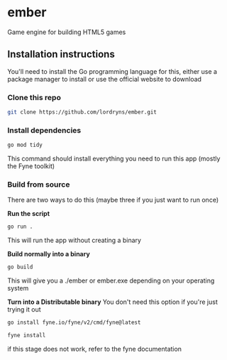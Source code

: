 # ember
Game engine for building HTML5 games

## Installation instructions 

You'll need to install the Go programming language for this, either use a package manager to install or use the official website to download

### Clone this repo 
```bash 
git clone https://github.com/lordryns/ember.git
```

### Install dependencies 
```bash 
go mod tidy
```

This command should install everything you need to run this app (mostly the Fyne toolkit)

### Build from source

There are two ways to do this (maybe three if you just want to run once)

**Run the script**

```bash 
go run .
```

This will run the app without creating a binary 

**Build normally into a binary** 
```bash 
go build
```

This will give you a ./ember or ember.exe depending on your operating system 

**Turn into a Distributable binary**
You don't need this option if you're just trying it out

```bash 
go install fyne.io/fyne/v2/cmd/fyne@latest
```

```bash 
fyne install 
```

if this stage does not work, refer to the fyne documentation 
```

